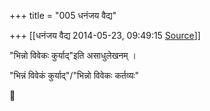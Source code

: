 +++
title = "005 धनंजय वैद्य"

+++
[[धनंजय वैद्य	2014-05-23, 09:49:15 [Source](https://groups.google.com/g/samskrita/c/o7IZFIIDUHE)]]



"भिन्नो विवेकः कुर्याद्"इति असाधुलेखनम् ।  
  
"भिन्नं विवेकं कुर्याद्"/"भिन्नो विवेकः कर्तव्यः"  



